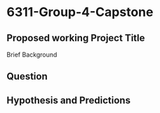 # 6311-Group-4-Capstone

## Proposed working Project Title

Brief Background

## Question

## Hypothesis and Predictions
